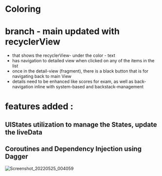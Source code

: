 # Coloring


# branch - main updated with recyclerView 

- that shows the recyclerView- under the color - text
- has navigation to detailed view when clicked on any of the items in the list  
- once in the detail-view (fragment), there is a black button that is for navigating back to main View
- details need to be enhanced like scores for exam, as well as back-navigation inline with system-based and backstack-management
# features added : 
## UIStates utilization to manage the States, update the liveData 
## Coroutines and Dependency Injection using Dagger

![Screenshot_20220525_004059](https://user-images.githubusercontent.com/16334260/170188622-7143d1e2-95a3-493e-873a-f9385f7a01a1.png)

